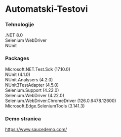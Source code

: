 # Automatski-Testovi

### Tehnologije

.NET 8.0  
Selenium WebDriver  
NUnit  

### Packages

Microsoft.NET.Test.Sdk (17.10.0)   
NUnit (4.1.0)   
NUnit.Analysers (4.2.0)   
NUnit3TestAdapter (4.5.0)   
Selenium.Support (4.22.0)   
Selenium.WebDriver (4.22.0)   
Selenium.WebDriver.ChromeDriver (126.0.6478.12600)  
Microsoft.Edge.SeleniumTools (3.141.3)  


### Demo stranica
https://www.saucedemo.com/ 
